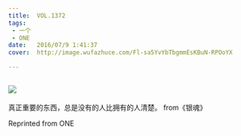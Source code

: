 ```yaml
---
title:	VOL.1372
tags:
 - 一个
 - ONE
date:	2016/07/9 1:41:37
cover:	http://image.wufazhuce.com/Fl-sa5YvYbTbgmmEsKBuN-RPOoYX

---
```

![](http://image.wufazhuce.com/Fl-sa5YvYbTbgmmEsKBuN-RPOoYX)
---

真正重要的东西，总是没有的人比拥有的人清楚。 from《银魂》
 
Reprinted from ONE
